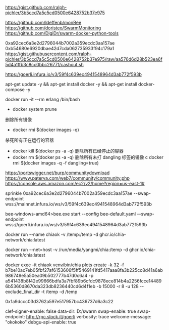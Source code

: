 https://gist.github.com/ralph-pichler/3b5ccd7a5c5cd0500e6428752b37e975


https://github.com/ldeffenb/monBee
https://github.com/doristeo/SwarmMonitoring
https://github.com/DigiDr/swarm-docker-python-tools

0xa92cec6a3e2d2796044b7002a359ecdc3aa157ae
0xb54680e6920dbae42d7cda062735933f94c179a1
https://gist.githubusercontent.com/ralph-pichler/3b5ccd7a5c5cd0500e6428752b37e975/raw/aa576d6d28b523ea6f5d4a1ffb3c8cc0bbc2677f/cashout.sh


https://goerli.infura.io/v3/59f4c639ec4941548964d3ab772f593b


apt-get update -y && apt-get install docker -y && apt-get install docker-compose -y





docker run -it --rm erlang /bin/bash
- docker system prune

删除所有镜像

- docker rmi $(docker images -q)

杀死所有正在运行的容器
- docker kill $(docker ps -a -q)
删除所有已经停止的容器
- docker rm $(docker ps -a -q)
删除所有未打 dangling 标签的镜像
c docker rmi $(docker images -q -f dangling=true)


https://portswigger.net/burp/communitydownload
https://www.paterva.com/web7/community/community.php
https://console.aws.amazon.com/ec2/v2/home?region=us-east-1#



sprinkle 0xa92cec6a3e2d2796044b7002a359ecdc3aa157ae
--swap-endpoint wss://mainnet.infura.io/ws/v3/59f4c639ec4941548964d3ab772f593b

bee-windows-amd64>bee.exe start --config bee-default.yaml --swap-endpoint wss://goerli.infura.io/ws/v3/59f4c639ec4941548964d3ab772f593b
                                  
docker run --name chiaok -v /temp:/temp -d ghcr.io/chia-network/chia:latest

docker run --net=host -v /run/media/yangmi/chia:/temp -d ghcr.io/chia-network/chia:latest


docker exec -it chiaok venv/bin/chia plots create -k 32 -f b7be10ac7eb05fbf27af6153606f5ff5469141fd5417aaa8fa3b225cc8d41a6ab986749e5a50ea09b502777b47d0c6a4 -p a541438b8f42e99666bdfa3a7fbf89b6cfdc9878ece814b4a2256fcce144896b5360d8670da323db8236440cd6d4f1eb -b 15000 -r 8 -u 128 --exclude_final_dir -t /temp -d /temp


0x1a9dccc03d3762a597e517957bc436737d6a3c22



clef-signer-enable: false
data-dir: D:/swarm
swap-enable: true
swap-endpoint: http://rpc.slock.it/goerli
verbosity: trace
welcome-message: "okokoko"
debgu-api-enable: true

